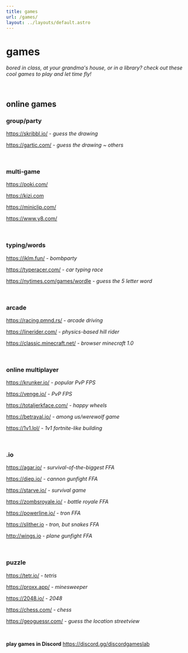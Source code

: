```yaml
---
title: games
url: /games/
layout: ../layouts/default.astro
---
```


# games

_bored in class, at your grandma's house, or in a library? check out these cool games to play and let time fly!_

<br>

## online games

### group/party

https://skribbl.io/ - _guess the drawing_

https://gartic.com/ - _guess the drawing ~ others_

<br>

### multi-game

https://poki.com/

https://kizi.com

https://miniclip.com/

https://www.y8.com/

<br>

### typing/words

https://jklm.fun/ - _bombparty_

https://typeracer.com/ - _car typing race_

https://nytimes.com/games/wordle - _guess the 5 letter word_

<br>

### arcade

https://racing.pmnd.rs/ - _arcade driving_

https://linerider.com/ - _physics-based hill rider_

https://classic.minecraft.net/ - _browser minecraft 1.0_

<br>

### online multiplayer

https://krunker.io/ - _popular PvP FPS_

https://venge.io/ - _PvP FPS_

https://totaljerkface.com/ - _happy wheels_

https://betrayal.io/ - _among us/werewolf game_

https://1v1.lol/ - _1v1 fortnite-like building_

<br>

### .io

https://agar.io/ - _survival-of-the-biggest FFA_

https://diep.io/ - _cannon gunfight FFA_

https://starve.io/ - _survival game_

https://zombsroyale.io/ - _battle royale FFA_

https://powerline.io/ - _tron FFA_

https://slither.io - _tron, but snakes FFA_

http://wings.io - _plane gunfight FFA_

<br>

### puzzle

https://tetr.io/ - _tetris_

https://proxx.app/ - _minesweeper_

https://2048.io/ - _2048_

https://chess.com/ - _chess_

https://geoguessr.com/ - _guess the location streetview_

<br>

**play games in Discord**
https://discord.gg/discordgameslab

